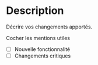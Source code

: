 # Description

Décrire vos changements apportés.

Cocher les mentions utiles

- [ ] Nouvelle fonctionnalité
- [ ] Changements critiques
